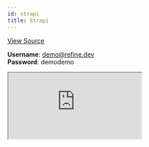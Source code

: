 ```yaml
---
id: strapi
title: Strapi
---
```


[View Source](https://github.com/pankod/refine/tree/master/examples/strapi)

**Username**: demo@refine.dev  
**Password**: demodemo

<iframe src="https://codesandbox.io/embed/refine-strapi-example-im2bq?autoresize=1&fontsize=14&module=%2Fsrc%2FApp.tsx&theme=dark&view=preview"
    style={{width: "100%", height:"80vh", border: "0px", borderRadius: "8px", overflow:"hidden"}}
    title="refine-strapi-example"
    allow="accelerometer; ambient-light-sensor; camera; encrypted-media; geolocation; gyroscope; hid; microphone; midi; payment; usb; vr; xr-spatial-tracking"
    sandbox="allow-forms allow-modals allow-popups allow-presentation allow-same-origin allow-scripts"
></iframe>
